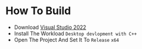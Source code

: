 # How To Build
- Download [Visual Studio 2022](https://visualstudio.microsoft.com/downloads/)
- Install The Workload `Desktop devlopment with C++`
- Open The Project And Set It To `Release` `x64`
